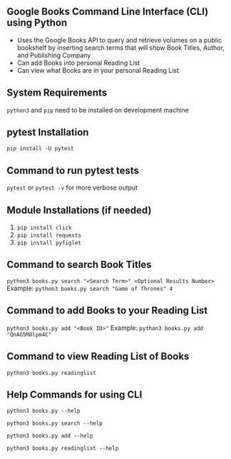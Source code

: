 ## Google Books Command Line Interface (CLI) using Python
* Uses the Google Books API to query and retrieve volumes on a public bookshelf by inserting search terms that will show Book Titles, Author, and Publishing Company
* Can add Books into personal Reading List
* Can view what Books are in your personal Reading List

## System Requirements
`python3` and `pip` need to be installed on development machine

## pytest Installation
`pip install -U pytest`

## Command to run pytest tests
`pytest` or `pytest -v` for more verbose output

## Module Installations (if needed)
1. `pip install click`
2. `pip install requests`
3. `pip install pyfiglet`

## Command to search Book Titles
`python3 books.py search "<Search Term>" <Optional Results Number>`
Example: `python3 books.py search "Game of Thrones" 4`

## Command to add Books to your Reading List
`python3 books.py add "<Book ID>"`
Example: `python3 books.py add "QnAG5M8lpm4C"`

    
## Command to view Reading List of Books
`python3 books.py readinglist`

## Help Commands for using CLI
`python3 books.py --help`

`python3 books.py search --help`

`python3 books.py add --help`

`python3 books.py readinglist --help`